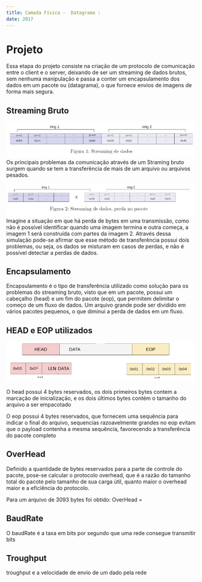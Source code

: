 ```yaml
---
title: Camada Física -  Datagrama : 
date: 2017
---
```


# Projeto 
Essa etapa do projeto consiste na criação de um protocolo de comunicação entre o client e o server, deixando de ser um streaming de dados brutos, sem nenhuma manipulação e passa a conter um encapsulamento dos dados em um pacote ou (datagrama), o que fornece envios de imagens de forma mais segura.

## Streaming Bruto

![Streaming Bruto](doc/Streaming2.png)
Os principais problemas da comunicação através de um Straming bruto surgem quando se tem a transferência de mais de um arquivo ou arquivos pesados. 

![Streaming Bruto](doc/Streaming.png)
Imagine a situação em que há perda de bytes em uma transmissão, como não é possível identificar quando uma imagem termina e outra começa, a imagem 1 será construída com partes da imagem 2. Através dessa simulação pode-se afirmar que esse método de transferência possui dois problemas, ou seja, os dados se misturam em casos de perdas, e não é possível detectar a perdas de dados.
  
## Encapsulamento
Encapsulamento é o tipo de transferência utilizado como solução para os problemas do streaming bruto, visto que em um pacote, possui um cabeçalho (head) e um fim do pacote (eop), que permitem delimitar o começo de um fluxo de dados. Um arquivo grande pode ser dividido em vários pacotes pequenos, o que diminui a perda de dados em um fluxo.

## HEAD e EOP utilizados

![Protocolo](doc/protocolo.png)

O head possui 4 bytes reservados, os dois primeiros bytes contem a marcação de inicialização, e os dois últimos bytes contém o tamanho do arquivo a ser empacotado

O eop possui 4 bytes reservados, que fornecem uma sequência para indicar o final do arquivo, sequencias razoavelmente grandes no eop evitam que o payload contenha a mesma sequência, favorecendo a transferência do pacote completo 

## OverHead
Definido a quantidade de bytes reservados para a parte de controle do pacote, pose-se calcular o protocolo overhead, que é a razão do tamanho total do pacote pelo tamanho de sua carga útil, quanto maior o overhead maior e a eficiência do protocolo.

Para um arquivo de 3093 bytes foi obtido:
OverHead = 

## BaudRate
O baudRate é a taxa em bits por segundo que uma rede consegue transmitir bits

## Troughput
troughput e a velocidade de envio de um dado pela rede

